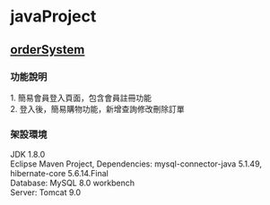 # javaProject
<div>
  <h2><a href="https://github.com/ianyenGithub/javaProject/tree/main/orderSystem">orderSystem</a></h2>
  <h3>功能說明</h3>
  1. 簡易會員登入頁面，包含會員註冊功能<br>
  2. 登入後，簡易購物功能，新增查詢修改刪除訂單<br>
  <h3>架設環境</h3>
  JDK 1.8.0<br>
  Eclipse Maven Project, Dependencies: mysql-connector-java 5.1.49, hibernate-core 5.6.14.Final<br>
  Database: MySQL 8.0 workbench<br>
  Server: Tomcat 9.0<br>
  
</div>
